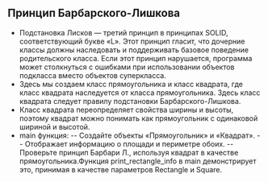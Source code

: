 ## Принцип Барбарского-Лишкова
- Подстановка Лисков — третий принцип в принципах SOLID, соответствующий букве «L». Этот принцип гласит, что дочерние классы должны наследовать и поддерживать базовое поведение родительского класса. Если этот принцип нарушается, программа может столкнуться с ошибками при использовании объектов подкласса вместо объектов суперкласса.
- Здесь мы создаем класс прямоугольника и класс квадрата, где класс квадрата наследуется от класса прямоугольника. Здесь класс квадрата следует правилу подстановки Барбарского-Лишкова.
- Класс квадрата переопределяет свойства ширины и высоты, поэтому квадрат можно понимать как прямоугольник с одинаковой шириной и высотой.
- main функция:
-- Создайте объекты «Прямоугольник» и «Квадрат».
-- Отображает информацию о площади и периметре обоих.
-- Проверьте принцип Барбари Л., используя квадрат в качестве прямоугольника.Функция print_rectangle_info в main демонстрирует это, принимая в качестве параметров Rectangle и Square.
